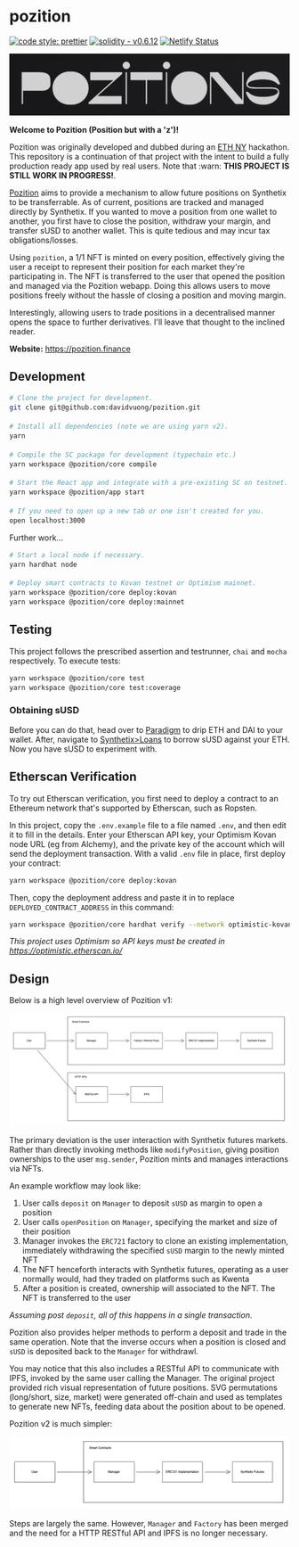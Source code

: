 # pozition

[![code style: prettier](https://img.shields.io/badge/code_style-prettier-ff69b4.svg?style=flat-square)](https://github.com/prettier/prettier)
[![solidity - v0.6.12](https://img.shields.io/badge/solidity-v0.8.0-2ea44f?logo=solidity)](https://docs.soliditylang.org/)
[![Netlify Status](https://api.netlify.com/api/v1/badges/35c89772-0682-4288-b5a1-28fd85ce1c38/deploy-status)](https://app.netlify.com/sites/pozition-app/deploys)

![Pozition Logo](./assets//funky-logo.png)

**Welcome to Pozition (Position but with a 'z')!**

Pozition was originally developed and dubbed during an [ETH NY](https://ethglobal.com/showcase/pozitions-c53qd) hackathon. This repository is a continuation of that project with the intent to build a fully production ready app used by real users. Note that :warn: **THIS PROJECT IS STILL WORK IN PROGRESS!**.

[Pozition](https://pozition.finance) aims to provide a mechanism to allow future positions on Synthetix to be transferrable. As of current, positions are tracked and managed directly by Synthetix. If you wanted to move a position from one wallet to another, you first have to close the position, withdraw your margin, and transfer sUSD to another wallet. This is quite tedious and may incur tax obligations/losses.

Using `pozition`, a 1/1 NFT is minted on every position, effectively giving the user a receipt to represent their position for each market they're participating in. The NFT is transferred to the user that opened the position and managed via the Pozition webapp. Doing this allows users to move positions freely without the hassle of closing a position and moving margin.

Interestingly, allowing users to trade positions in a decentralised manner opens the space to further derivatives. I'll leave that thought to the inclined reader.

**Website:** https://pozition.finance

## Development

```bash
# Clone the project for development.
git clone git@github.com:davidvuong/pozition.git

# Install all dependencies (note we are using yarn v2).
yarn

# Compile the SC package for development (typechain etc.)
yarn workspace @pozition/core compile

# Start the React app and integrate with a pre-existing SC on testnet.
yarn workspace @pozition/app start

# If you need to open up a new tab or one isn't created for you.
open localhost:3000
```

Further work...

```bash
# Start a local node if necessary.
yarn hardhat node

# Deploy smart contracts to Kovan testnet or Optimism mainnet.
yarn workspace @pozition/core deploy:kovan
yarn workspace @pozition/core deploy:mainnet
```

## Testing

This project follows the prescribed assertion and testrunner, `chai` and `mocha` respectively. To execute tests:

```bash
yarn workspace @pozition/core test
yarn workspace @pozition/core test:coverage
```

### Obtaining sUSD

Before you can do that, head over to [Paradigm](https://faucet.paradigm.xyz/) to drip ETH and DAI to your wallet. After, navigate to [Synthetix>Loans](https://staking.synthetix.io/) to borrow sUSD against your ETH. Now you have sUSD to experiment with.

## Etherscan Verification

To try out Etherscan verification, you first need to deploy a contract to an Ethereum network that's supported by Etherscan, such as Ropsten.

In this project, copy the `.env.example` file to a file named `.env`, and then edit it to fill in the details. Enter your Etherscan API key, your Optimism Kovan node URL (eg from Alchemy), and the private key of the account which will send the deployment transaction. With a valid `.env` file in place, first deploy your contract:

```bash
yarn workspace @pozition/core deploy:kovan
```

Then, copy the deployment address and paste it in to replace `DEPLOYED_CONTRACT_ADDRESS` in this command:

```bash
yarn workspace @pozition/core hardhat verify --network optimistic-kovan DEPLOYED_CONTRACT_ADDRESS <constructor arg 1> <constructor arg 2...>
```

_This project uses Optimism so API keys must be created in https://optimistic.etherscan.io/_

## Design

Below is a high level overview of Pozition v1:

![Design Overview](assets/diagrams/architecture_overview_v1.jpg)

The primary deviation is the user interaction with Synthetix futures markets. Rather than directly invoking methods like `modifyPosition`, giving position ownerships to the user `msg.sender`, Pozition mints and manages interactions via NFTs.

An example workflow may look like:

1. User calls `deposit` on `Manager` to deposit `sUSD` as margin to open a position
1. User calls `openPosition` on `Manager`, specifying the market and size of their position
1. Manager invokes the `ERC721` factory to clone an existing implementation, immediately withdrawing the specified `sUSD` margin to the newly minted NFT
1. The NFT henceforth interacts with Synthetix futures, operating as a user normally would, had they traded on platforms such as Kwenta
1. After a position is created, ownership will associated to the NFT. The NFT is transferred to the user

_Assuming post `deposit`, all of this happens in a single transaction._

Pozition also provides helper methods to perform a deposit and trade in the same operation. Note that the inverse occurs when a position is closed and `sUSD` is deposited back to the `Manager` for withdrawl.

You may notice that this also includes a RESTful API to communicate with IPFS, invoked by the same user calling the Manager. The original project provided rich visual representation of future positions. SVG permutations (long/short, size, market) were generated off-chain and used as templates to generate new NFTs, feeding data about the position about to be opened.

Pozition v2 is much simpler:

![Design Overview (v2)](assets/diagrams/architecture_overview_v2.jpg)

Steps are largely the same. However, `Manager` and `Factory` has been merged and the need for a HTTP RESTful API and IPFS is no longer necessary.
